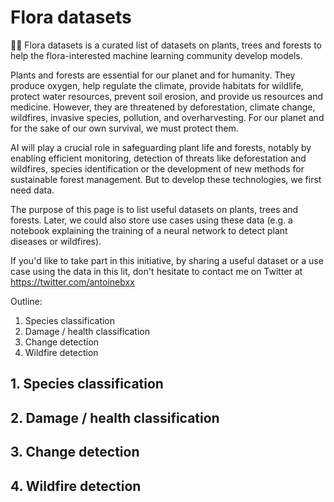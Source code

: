 # Flora datasets
🌱🌳 Flora datasets is a curated list of datasets on plants, trees and forests to help the flora-interested machine learning community develop models.

Plants and forests are essential for our planet and for humanity. They produce oxygen, help regulate the climate, provide habitats for wildlife, protect water resources, prevent soil erosion, and provide us resources and medicine.
However, they are threatened by deforestation, climate change, wildfires, invasive species, pollution, and overharvesting. For our planet and for the sake of our own survival, we must protect them.

AI will play a crucial role in safeguarding plant life and forests, notably by enabling efficient monitoring, detection of threats like deforestation and wildfires, species identification or the development of new methods for sustainable forest management. But to develop these technologies, we first need data.

The purpose of this page is to list useful datasets on plants, trees and forests. Later, we could also store use cases using these data (e.g. a notebook explaining the training of a neural network to detect plant diseases or wildfires).

If you'd like to take part in this initiative, by sharing a useful dataset or a use case using the data in this lit, don't hesitate to contact me on Twitter at https://twitter.com/antoinebxx

Outline:
1. Species classification
2. Damage / health classification
3. Change detection
4. Wildfire detection

## 1. Species classification

## 2. Damage / health classification

## 3. Change detection

## 4. Wildfire detection
